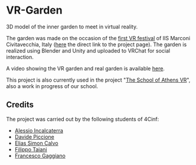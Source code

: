 # VR-Garden
3D model of the inner garden to meet in virtual reality.

The garden was made on the occasion of the [first VR festival](https://marconicivitavecchia.github.io/2022-vrfestival-website/) of IIS Marconi Civitavecchia, Italy ([here](https://marconicivitavecchia.github.io/2022-vrfestival-website/vr-garden.html) the direct link to the project page). The garden is realized using Blender and Unity and uploaded to VRChat for social interaction.

A video showing the VR garden and real garden is available [here](https://drive.google.com/file/d/1CsIfhmmubFGT0FT8MzE9i3NcL0ogaM3_/view?usp=sharing).

This project is also currently used in the project "[The School of Athens VR](https://the-school-of-athens-vr.com/)", also a work in progress of our school.

## Credits
The project was carried out by the following students of 4Cinf:
-    [Alessio Incalcaterra](https://github.com/zTheSwordMan)
-    [Davide Piccione](https://github.com/DavideSky)
-    [Elias Simon Calvo](https://github.com/notPoll)
-    [Filippo Taiani](https://github.com/Fthinker)
-    [Francesco Gaggiano](https://github.com/Prinxino)
